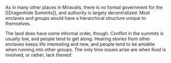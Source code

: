 As in many other places in Miravalis, there is no formal government for the [[Dragonhide Summits]], and authority is largely decentralized. Most enclaves and groups would have a hierarchical structure unique to themselves.

The land does have some informal order, though. Conflict in the summits is usually low, and people tend to get along. Hearing stories from other enclaves keeps life interesting and new, and people tend to be amiable when running into other groups. The only time issues arise are when food is involved, or rather, lack thereof.